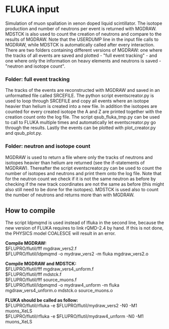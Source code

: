 # FLUKA input

Simulation of muon spallation in xenon doped liquid scintillator. The isotope production and number of neutrons per event is returned with MGDRAW. MDSTCK is also used to count the creation of neutrons and compare to the results of MGDRAW. Note that the USERDUMP line in the input file calls to MGDRAW, while MDSTCK is automatically called after every interaction. There are two folders containing different versions of MGDRAW: one where the tracks of all events are saved and plotted - "full event tracking" - and one where only the information on heavy elements and neutrons is saved - "neutron and isotope count".

### Folder: full event tracking

The tracks of the events are reconstructed with MGDRAW and saved in an unformatted file called SRCEFILE. The python script eventscreator.py is used to loop through SRCEFILE and copy all events where an isotope heavier than helium is created into a new file. In addition the isotopes are counted for every created isotope the A and Z are printed together with the creation count onto the log file. The script qsub_fluka_tmp.py can be used to call to FLUKA multiple times and automatically let eventscreator.py go through the results. Lastly the events can be plotted with plot_creator.py and qsub_plot.py.

### Folder: neutron and isotope count

MGDRAW is used to return a file where only the tracks of neutrons and isotopes heavier than helium are returned (see the if-statements of MGDRAW). Thereafter the script eventscreator.py can be used to count the number of isotopes and neutrons and print them onto the log file. Note that for the neutron count we check if it is not the same neutron as before by checking if the new track coordinates are not the same as before (this might also still need to be done for the isotopes). MDSTCK is used also to count the number of neutrons and returns more than with MGDRAW.

## How to compile

The script ldpmqmd is used instead of lfluka in the second line, because the new version of FLUKA requires to link rQMD-2.4 by hand. If this is not done, the PHYSICS model COALESCE will result in an error. 

**Compile MGDRAW:**\
$FLUPRO/flutil/fff mgdraw_vers2.f\
$FLUPRO/flutil/ldpmqmd -o mydraw_vers2 -m fluka mgdraw_vers2.o 

**Compile MGDRAW and MDSTCK:**\
$FLUPRO/flutil/fff mgdraw_vers4_unform.f\
$FLUPRO/flutil/fff mdstck.f\
$FLUPRO/flutil/fff source_muons.f\
$FLUPRO/flutil/ldpmqmd -o mydraw4_unform -m fluka mgdraw_vers4_unform.o mdstck.o source_muons.o

**FLUKA should be called as follow:**\
$FLUPRO/flutil/rfluka -e $FLUPRO/flutil/mydraw_vers2 -N0 -M1 muons_XeLS \
$FLUPRO/flutil/rfluka -e $FLUPRO/flutil/mydraw4_unform -N0 -M1 muons_XeLS 
